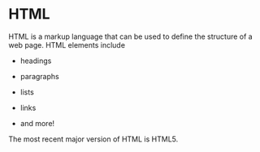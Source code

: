 # HTML
HTML is a markup language that can be used to define the structure of a web page. HTML elements include
* headings
* paragraphs
* lists
* links
* and more!
The most recent major version of HTML is HTML5.
